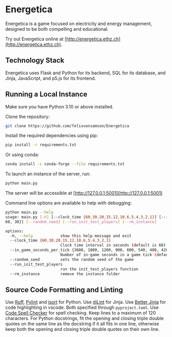 # Energetica

Energetica is a game focused on electricity and energy management, designed to be both compelling and educational.

Try out Energetica online at [http://energetica.ethz.ch](http://energetica.ethz.ch).

## Technology Stack

Energetica uses Flask and Python for its backend, SQL for its database, and Jinja, JavaScript, and p5.js for its frontend.

## Running a Local Instance

Make sure you have Python 3.10 or above installed.

Clone the repository:

```bash
git clone https://github.com/felixvonsamson/Energetica
```

Install the required dependencies using pip:

```bash
pip install -r requirements.txt
```

Or using conda:

```bash
conda install -c conda-forge --file requirements.txt
```

To launch an instance of the server, run:

```bash
python main.py
```

The server will be accessible at [http://127.0.0.1:5001](http://127.0.0.1:5001)

Command line options are available to help with debugging:

```bash
python main.py --help
usage: main.py [-h] [--clock_time {60,30,20,15,12,10,6,5,4,3,2,1}] [--in_game_seconds_per_tick {3600, 1800, 1200, 900, 600, 540, 480, 420, 360, 300, 240, 180, 120,
60, 30}] [--random_seed] [--run_init_test_players] [--rm_instance] 

options:
  -h, --help            show this help message and exit
  --clock_time {60,30,20,15,12,10,6,5,4,3,2,1}
                        Clock time interval in seconds (default is 60)
  --in_game_seconds_per_tick {3600, 1800, 1200, 900, 600, 540, 480, 420, 360, 300, 240, 180, 120, 60, 30}
                        Number of in-game seconds in a game tick (default is 240)
  --random_seed         sets the random seed of the game
  --run_init_test_players
                        run the init_test_players function
  --rm_instance         remove the instance folder
```

## Source Code Formatting and Linting

Use [Ruff](https://github.com/astral-sh/ruff), [Pylint](https://marketplace.visualstudio.com/items?itemName=ms-python.pylint) and [isort](https://marketplace.visualstudio.com/items?itemName=ms-python.isort) for Python.
Use [djLint](https://github.com/djlint/djLint) for Jinja.
Use [Better Jinja](https://marketplace.visualstudio.com/items?itemName=samuelcolvin.jinjahtml) for code highlighting in vscode.
Both specified through `pyproject.toml`.
Use [Code Spell Checker](https://marketplace.visualstudio.com/items?itemName=streetsidesoftware.code-spell-checker) for spell checking. 
Keep lines to a maximum of 120 characters.
For Python docstrings, fit the opening and closing triple double quotes on the same line as the docstring if it all fits in one line, otherwise keep both the opening and closing triple double quotes on their own line.
